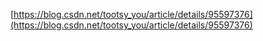 [https://blog.csdn.net/tootsy_you/article/details/95597376](https://blog.csdn.net/tootsy_you/article/details/95597376)
